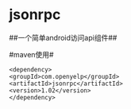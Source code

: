 jsonrpc
======
##一个简单android访问api组件##



#maven使用#


    <dependency>
    <groupId>com.openyelp</groupId>
    <artifactId>jsonrpc</artifactId>
    <version>1.02</version>
    </dependency>



